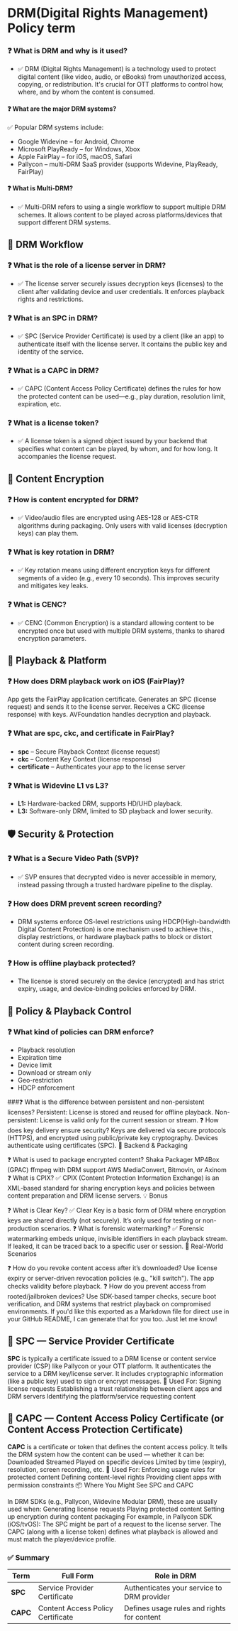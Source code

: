 # DRM(Digital Rights Management) Policy term

### ❓ What is DRM and why is it used?
- ✅ DRM (Digital Rights Management) is a technology used to protect digital content (like video, audio, or eBooks) from unauthorized access, copying, or redistribution. It's crucial for OTT platforms to control how, where, and by whom the content is consumed.

#### ❓ What are the major DRM systems?
✅ Popular DRM systems include:
- Google Widevine – for Android, Chrome
- Microsoft PlayReady – for Windows, Xbox
- Apple FairPlay – for iOS, macOS, Safari
- Pallycon – multi-DRM SaaS provider (supports Widevine, PlayReady, FairPlay)

#### ❓ What is Multi-DRM?
- ✅ Multi-DRM refers to using a single workflow to support multiple DRM schemes. It allows content to be played across platforms/devices that support different DRM systems.

## 🔐 DRM Workflow

### ❓ What is the role of a license server in DRM?
- ✅ The license server securely issues decryption keys (licenses) to the client after validating device and user credentials. It enforces playback rights and restrictions.

### ❓ What is an SPC in DRM?
- ✅ SPC (Service Provider Certificate) is used by a client (like an app) to authenticate itself with the license server. It contains the public key and identity of the service.

### ❓ What is a CAPC in DRM?
- ✅ CAPC (Content Access Policy Certificate) defines the rules for how the protected content can be used—e.g., play duration, resolution limit, expiration, etc.

### ❓ What is a license token?
- ✅ A license token is a signed object issued by your backend that specifies what content can be played, by whom, and for how long. It accompanies the license request.

## 🔐 Content Encryption

### ❓ How is content encrypted for DRM?
- ✅ Video/audio files are encrypted using AES-128 or AES-CTR algorithms during packaging. Only users with valid licenses (decryption keys) can play them.

### ❓ What is key rotation in DRM?
- ✅ Key rotation means using different encryption keys for different segments of a video (e.g., every 10 seconds). This improves security and mitigates key leaks.

### ❓ What is CENC?
- ✅ CENC (Common Encryption) is a standard allowing content to be encrypted once but used with multiple DRM systems, thanks to shared encryption parameters.

## 📱 Playback & Platform

### ❓ How does DRM playback work on iOS (FairPlay)?
App gets the FairPlay application certificate.
Generates an SPC (license request) and sends it to the license server.
Receives a CKC (license response) with keys.
AVFoundation handles decryption and playback.

### ❓ What are spc, ckc, and certificate in FairPlay?
- **spc** – Secure Playback Context (license request)
- **ckc** – Content Key Context (license response)
- **certificate** – Authenticates your app to the license server
  
### ❓ What is Widevine L1 vs L3?
- **L1:** Hardware-backed DRM, supports HD/UHD playback.
- **L3:** Software-only DRM, limited to SD playback and lower security.

## 🛡️ Security & Protection

### ❓ What is a Secure Video Path (SVP)?
- ✅ SVP ensures that decrypted video is never accessible in memory, instead passing through a trusted hardware pipeline to the display.

### ❓ How does DRM prevent screen recording?
- DRM systems enforce OS-level restrictions using HDCP(High-bandwidth Digital Content Protection) is one mechanism used to achieve this., display restrictions, or hardware playback paths to block or distort content during screen recording.

### ❓ How is offline playback protected?
- The license is stored securely on the device (encrypted) and has strict expiry, usage, and device-binding policies enforced by DRM.

## 🧪 Policy & Playback Control

### ❓ What kind of policies can DRM enforce?
- Playback resolution
- Expiration time
- Device limit
- Download or stream only
- Geo-restriction
- HDCP enforcement

###❓ What is the difference between persistent and non-persistent licenses?
Persistent: License is stored and reused for offline playback.
Non-persistent: License is valid only for the current session or stream.
❓ How does key delivery ensure security?
Keys are delivered via secure protocols (HTTPS), and encrypted using public/private key cryptography. Devices authenticate using certificates (SPC).
🧰 Backend & Packaging

❓ What is used to package encrypted content?
Shaka Packager
MP4Box (GPAC)
ffmpeg with DRM support
AWS MediaConvert, Bitmovin, or Axinom
❓ What is CPIX?
✅ CPIX (Content Protection Information Exchange) is an XML-based standard for sharing encryption keys and policies between content preparation and DRM license servers.
💡 Bonus

❓ What is Clear Key?
✅ Clear Key is a basic form of DRM where encryption keys are shared directly (not securely). It’s only used for testing or non-production scenarios.
❓ What is forensic watermarking?
✅ Forensic watermarking embeds unique, invisible identifiers in each playback stream. If leaked, it can be traced back to a specific user or session.
🧠 Real-World Scenarios

❓ How do you revoke content access after it’s downloaded?
Use license expiry or server-driven revocation policies (e.g., "kill switch"). The app checks validity before playback.
❓ How do you prevent access from rooted/jailbroken devices?
Use SDK-based tamper checks, secure boot verification, and DRM systems that restrict playback on compromised environments.
If you'd like this exported as a Markdown file for direct use in your GitHub README, I can generate that for you too. Just let me know!


## 🔐 SPC — Service Provider Certificate

**SPC** is typically a certificate issued to a DRM license or content service provider (CSP) like Pallycon or your OTT platform.
It authenticates the service to a DRM key/license server.
It includes cryptographic information (like a public key) used to sign or encrypt messages.
🧠 Used For:
Signing license requests
Establishing a trust relationship between client apps and DRM servers
Identifying the platform/service requesting content

## 🔐 CAPC — Content Access Policy Certificate (or Content Access Protection Certificate)

**CAPC** is a certificate or token that defines the content access policy.
It tells the DRM system how the content can be used — whether it can be:
Downloaded
Streamed
Played on specific devices
Limited by time (expiry), resolution, screen recording, etc.
🧠 Used For:
Enforcing usage rules for protected content
Defining content-level rights
Providing client apps with permission constraints
📦 Where You Might See SPC and CAPC

In DRM SDKs (e.g., Pallycon, Widevine Modular DRM), these are usually used when:
Generating license requests
Playing protected content
Setting up encryption during content packaging
For example, in Pallycon SDK (iOS/tvOS):
The SPC might be part of a request to the license server.
The CAPC (along with a license token) defines what playback is allowed and must match the player/device profile.


### ✅ Summary
| Term     | Full Form                         | Role in DRM                                |
| -------- | --------------------------------- | ------------------------------------------ |
| **SPC**  | Service Provider Certificate      | Authenticates your service to DRM provider |
| **CAPC** | Content Access Policy Certificate | Defines usage rules and rights for content |

